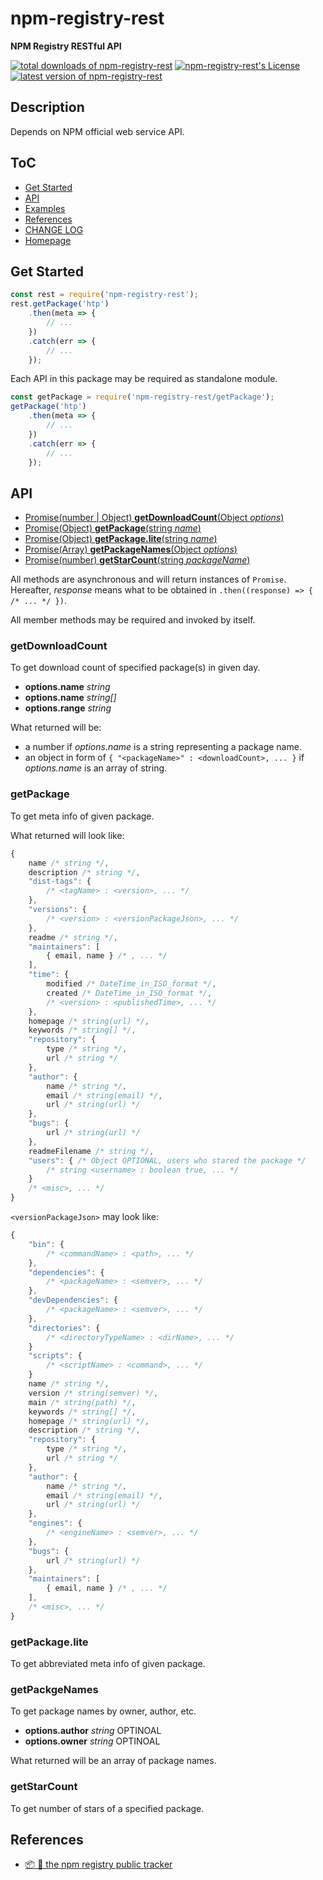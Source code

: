 #	npm-registry-rest
__NPM Registry RESTful API__

[![total downloads of npm-registry-rest](https://img.shields.io/npm/dt/npm-registry-rest.svg)](https://www.npmjs.com/package/npm-registry-rest)
[![npm-registry-rest's License](https://img.shields.io/npm/l/npm-registry-rest.svg)](https://www.npmjs.com/package/npm-registry-rest)
[![latest version of npm-registry-rest](https://img.shields.io/npm/v/npm-registry-rest.svg)](https://www.npmjs.com/package/npm-registry-rest)

##  Description

Depends on NPM official web service API.

##	ToC

*	[Get Started](#get-started)
*	[API](#api)
* 	[Examples](#examples)
*	[References](#references)
*	[CHANGE LOG](./CHANGELOG.md)
*	[Homepage](https://github.com/YounGoat/nodejs.npm-registry-api)

##	Get Started

```javascript
const rest = require('npm-registry-rest');
rest.getPackage('htp')
    .then(meta => {
        // ...
    })
    .catch(err => {
        // ...
    });
```

Each API in this package may be required as standalone module.

```javascript
const getPackage = require('npm-registry-rest/getPackage');
getPackage('htp')
    .then(meta => {
        // ...
    })
    .catch(err => {
        // ...
    });
```

##	API

*   [Promise(number | Object) __getDownloadCount__(Object *options*)](#getdownloadcount)
*   [Promise(Object) __getPackage__(string *name*)](#getpackage)
*   [Promise(Object) __getPackage.lite__(string *name*)](#getpackages)
*   [Promise(Array) __getPackageNames__(Object *options*)](#getpackagenames)
*   [Promise(number) __getStarCount__(string *packageName*)](#getstarcount)

All methods are asynchronous and will return instances of `Promise`. Hereafter, *response* means what to be obtained in `.then((response) => { /* ... */ })`.

All member methods may be required and invoked by itself.

### getDownloadCount

To get download count of specified package(s) in given day.

*   __options.name__ *string*
*   __options.name__ *string[]*
*   __options.range__ *string*

What returned will be:
*   a number if *options.name* is a string representing a package name.
*   an object in form of `{ "<packageName>" : <downloadCount>, ... }` if *options.name* is an array of string.

### getPackage

To get meta info of given package.

What returned will look like:

```javascript
{
    name /* string */,
    description /* string */,
    "dist-tags": {
        /* <tagName> : <version>, ... */
    },
    "versions": {
        /* <version> : <versionPackageJson>, ... */
    },
    readme /* string */,
    "maintainers": [
        { email, name } /* , ... */
    ],
    "time": {
        modified /* DateTime_in_ISO_format */,
        created /* DateTime_in_ISO_format */,
        /* <version> : <publishedTime>, ... */
    },
    homepage /* string(url) */,
    keywords /* string[] */,
    "repository": {
        type /* string */,
        url /* string */
    },
    "author": {
        name /* string */,
        email /* string(email) */,
        url /* string(url) */
    },
    "bugs": {
        url /* string(url) */
    },
    readmeFilename /* string */,
    "users": { /* Object OPTIONAL, users who stared the package */
        /* string <username> : boolean true, ... */
    }
    /* <misc>, ... */
}
```

`<versionPackageJson>` may look like:
```javascript
{
    "bin": {
        /* <commandName> : <path>, ... */
    },
    "dependencies": {
        /* <packageName> : <semver>, ... */
    },
    "devDependencies": {
        /* <packageName> : <semver>, ... */
    },
    "directories": {
        /* <directoryTypeName> : <dirName>, ... */
    }
    "scripts": {
        /* <scriptName> : <command>, ... */
    }
    name /* string */,
    version /* string(semver) */,
    main /* string(path) */,
    keywords /* string[] */,
    homepage /* string(url) */,
    description /* string */,
    "repository": {
        type /* string */,
        url /* string */
    },
    "author": {
        name /* string */,
        email /* string(email) */,
        url /* string(url) */
    },
    "engines": {
        /* <engineName> : <semver>, ... */
    },
    "bugs": {
        url /* string(url) */
    },
    "maintainers": [
        { email, name } /* , ... */
    ],
    /* <misc>, ... */
}
```

### getPackage.lite

To get abbreviated meta info of given package.

### getPackgeNames

To get package names by owner, author, etc.

*   __options.author__ *string* OPTINOAL
*   __options.owner__ *string* OPTINOAL

What returned will be an array of package names.

### getStarCount

To get number of stars of a specified package.

##  References

*   [📦 📒 the npm registry public tracker](https://github.com/npm/registry)
